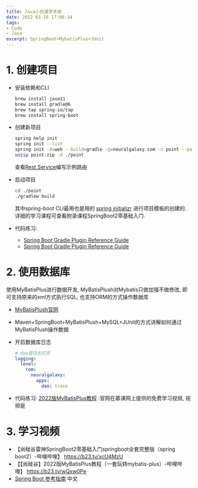 ```yaml
---
title: Java小白速学手册
date: 2022-03-16 17:08:34
tags:
- Code
- Java
excerpt: SpringBoot+MybatisPlus+JUnit
---
```


# 1. 创建项目

- 安装依赖和CLI

	```bash
  brew install java11
  brew install gradle@6
  brew tap spring-io/tap
  brew install spring-boot
  ```

- 创建新项目

  ```bash
  spring help init
  spring init --list
  spring init -d=web --build=gradle -g=neuralgalaxy.com -n point --package-name=com.neuralgalaxy.point point.zip
  unzip point.zip -d ./point
  ```
  查看[Rest Service](https://spring.io/guides/gs/rest-service/)编写示例路由
  
- 启动项目

  ```bash
  cd ./point
  ./gradlew build
  ```

	其中spring-boot CLI最用也是用的 [spring initializr](https://start.spring.io/) 进行项目模板的创建的. 详细的学习课程可查看附录课程SpringBoot2零基础入门.
	
- 代码练习: 

  - [Spring Boot Gradle Plugin Reference Guide](https://docs.spring.io/spring-boot/docs/2.6.4/gradle-plugin/reference/htmlsingle/)
  - [Spring Boot Gradle Plugin Reference Guide](https://docs.spring.io/spring-boot/docs/2.6.4/gradle-plugin/reference/htmlsingle/)


# 2. 使用数据库

使用MyBatisPlus进行数据开发, MyBatisPlush对Mybatis只做加强不做修改, 即可支持原来的xml方式执行SQL, 也支持ORM的方式操作数据库

- [MyBatisPlush官网](https://baomidou.com/)

- Maven+SpringBoot+MyBatisPlush+MySQL+JUnit的方式讲解如何通过MyBatisPlush操作数据

- 开启数据库日志

  ```yaml
  # dao层日志打开
  logging:
    level:
      com:
        neuralgalaxy:
          apps:
            dao: trace
  ```

- 代码练习: [2022版MyBatisPlus教程](https://b23.tv/wQxw0Pe) :官网在慕课网上提供的免费学习视频, 视频是

# 3. 学习视频

- 【尚硅谷雷神SpringBoot2零基础入门springboot全套完整版（spring boot2）-哔哩哔哩】 https://b23.tv/xcU4MzU
- 【【尚硅谷】2022版MyBatisPlus教程（一套玩转mybatis-plus）-哔哩哔哩】 https://b23.tv/wQxw0Pe
- [Spring Boot 参考指南](https://www.apiref.com/spring-boot-zh/) 中文

